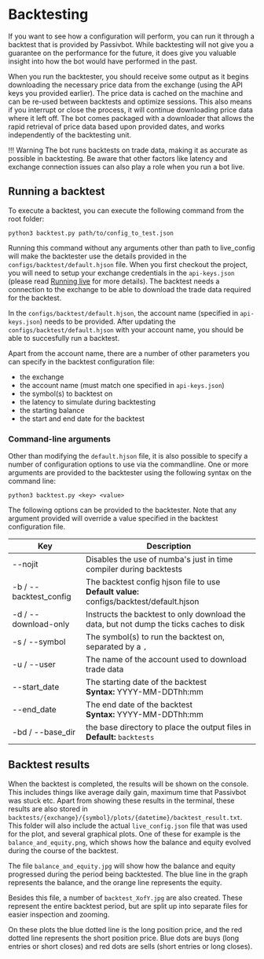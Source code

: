 # Backtesting

If you want to see how a configuration will perform, you can run it through a backtest that is provided by Passivbot.
While backtesting will not give you a guarantee on the performance for the future, it does give you valuable insight
into how the bot would have performed in the past.

When you run the backtester, you should receive some output as it begins downloading the necessary price
data from the exchange (using the API keys you provided earlier). The price data is cached on the machine
and can be re-used between backtests and optimize sessions. This also means if you interrupt or close 
the process, it will continue downloading price data where it left off. 
The bot comes packaged with a downloader that allows the rapid retrieval of price data based upon
provided dates, and works independently of the backtesting unit.

!!! Warning
    The bot runs backtests on trade data, making it as accurate as possible in backtesting. Be aware that other factors
    like latency and exchange connection issues can also play a role when you run a bot live.

## Running a backtest

To execute a backtest, you can execute the following command from the root folder:

```shell
python3 backtest.py path/to/config_to_test.json
```

Running this command without any arguments other than path to live_config will make the backtester use the details provided in the `configs/backtest/default.hjson` file.
When you first checkout the project, you will need to setup your exchange credentials in the `api-keys.json` (please read [Running live](live.md) for more details).
The backtest needs a connection to the exchange to be able to download the trade data required for the backtest.

In the `configs/backtest/default.hjson`, the account name (specified in `api-keys.json`) needs to be provided. After updating
the `configs/backtest/default.hjson` with your account name, you should be able to succesfully run a backtest.

Apart from the account name, there are a number of other parameters you can specify in the backtest configuration file:

* the exchange
* the account name (must match one specified in `api-keys.json`)
* the symbol(s) to backtest on
* the latency to simulate during backtesting
* the starting balance
* the start and end date for the backtest

### Command-line arguments

Other than modifying the `default.hjson` file, it is also possible to specify a number of configuration options to use via the commandline.
One or more arguments are provided to the backtester using the following syntax on the command line:

```shell
python3 backtest.py <key> <value>
```

The following options can be provided to the backtester. Note that any argument provided will override a value specified in the backtest configuration file.

| Key | Description
| --- | -----------
| --nojit | Disables the use of numba's just in time compiler during backtests
| -b / --backtest_config | The backtest config hjson file to use<br/>**Default value:** configs/backtest/default.hjson
| -d / --download-only | Instructs the backtest to only download the data, but not dump the ticks caches to disk
| -s / --symbol | The symbol(s) to run the backtest on, separated by a `,`
| -u / --user | The name of the account used to download trade data
| --start_date | The starting date of the backtest<br/>**Syntax:** YYYY-MM-DDThh:mm
| --end_date | The end date of the backtest<br/>**Syntax:** YYYY-MM-DDThh:mm
| -bd / --base_dir | the base directory to place the output files in<br/>**Default:** `backtests`

## Backtest results

When the backtest is completed, the results will be shown on the console. This includes things like average daily gain,
maximum time that Passivbot was stuck etc. Apart from showing these results in the terminal, these results are
also stored in `backtests/{exchange}/{symbol}/plots/{datetime}/backtest_result.txt`. This folder will also
include the actual `live_config.json` file that was used for the plot, and several graphical plots. One of these
for example is the `balance_and_equity.png`, which shows how the balance and equity evolved during the course of
the backtest.

The file `balance_and_equity.jpg` will show how the balance and equity progressed during the period being backtested. The
blue line in the graph represents the balance, and the orange line represents the equity.

Besides this file, a number of `backtest_XofY.jpg` are also created. These represent the entire backtest period, but are
split up into separate files for easier inspection and zooming.

On these plots the blue dotted line is the long position price, and the red dotted line represents the short position price. 
Blue dots are buys (long entries or short closes) and red dots are sells (short entries or long closes).
